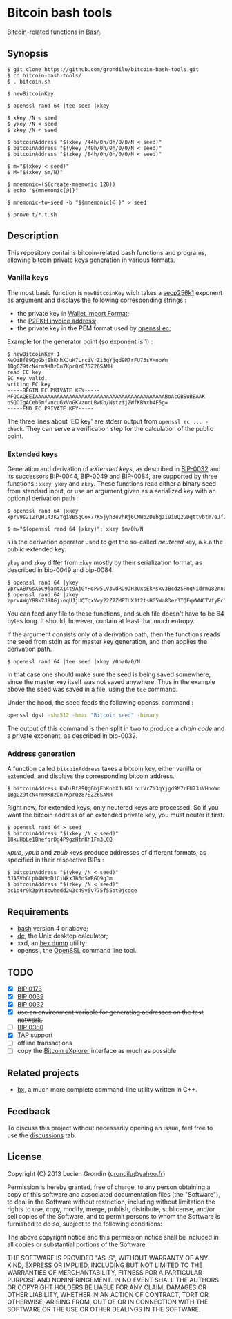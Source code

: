 # Bitcoin bash tools

[Bitcoin](http://bitcoin.org)-related functions in [Bash](https://www.gnu.org/software/bash/).

## Synopsis

    $ git clone https://github.com/grondilu/bitcoin-bash-tools.git
    $ cd bitcoin-bash-tools/
    $ . bitcoin.sh

    $ newBitcoinKey

    $ openssl rand 64 |tee seed |xkey

    $ xkey /N < seed
    $ ykey /N < seed
    $ zkey /N < seed
    
    $ bitcoinAddress "$(xkey /44h/0h/0h/0/0/N < seed)"
    $ bitcoinAddress "$(ykey /49h/0h/0h/0/0/N < seed)"
    $ bitcoinAddress "$(zkey /84h/0h/0h/0/0/N < seed)"
    
    $ m="$(xkey < seed)"
    $ M="$(xkey $m/N)"

    $ mnemonic=($(create-mnemonic 128))
    $ echo "${mnemonic[@]}"

    $ mnemonic-to-seed -b "${mnemonic[@]}" > seed

    $ prove t/*.t.sh

## Description

This repository contains bitcoin-related bash functions and programs, allowing
bitcoin private keys generation in various formats.

### Vanilla keys

The most basic function is `newBitcoinKey` wich takes a [secp256k1](https://en.bitcoin.it/wiki/Secp256k1)
exponent as argument and displays the following corresponding strings :
 - the private key in [Wallet Import Format](https://en.bitcoin.it/wiki/Wallet_import_format);
 - the [P2PKH invoice address](https://en.bitcoin.it/wiki/Invoice_address);
 - the private key in the PEM format used by [openssl ec](https://www.openssl.org/docs/man1.0.2/man1/ec.html);

Example for the generator point (so exponent is 1) :

    $ newBitcoinKey 1
    KwDiBf89QgGbjEhKnhXJuH7LrciVrZi3qYjgd9M7rFU73sVHnoWn
    1BgGZ9tcN4rm9KBzDn7KprQz87SZ26SAMH
    read EC key
    EC Key valid.
    writing EC key
    -----BEGIN EC PRIVATE KEY-----
    MFQCAQEEIAAAAAAAAAAAAAAAAAAAAAAAAAAAAAAAAAAAAAAAAAABoAcGBSuBBAAK
    oSQDIgACeb5mfvncu6xVoGKVzocLBwKb/NstzijZWfKBWxb4F5g=
    -----END EC PRIVATE KEY-----

The three lines about 'EC key' are stderr output from `openssl ec ... -check`.
They can serve a verification step for the calculation of the public point.

### Extended keys

Generation and derivation of *eXtended keys*, as described in
[BIP-0032](https://en.bitcoin.it/wiki/BIP_0032) and its successors BIP-0044,
BIP-0049 and BIP-0084, are supported by three functions : `xkey`, `ykey` and
`zkey`.  These functions read either a binary seed from standard input, or use
an argument given as a serialized key with an optional derivation path :

    $ openssl rand 64 |xkey
    xprv9s21ZrQH143K2Ygi8BSgCox77K5jyh3eVhRj6CMWp2D8bgzi9iBQ2GDgttvbtm7eJf2gox4Aty7LkoSwXHfUrkkHgVutoKx8VPhRsy9gkwv

    $ m="$(openssl rand 64 |xkey)"; xkey $m/0h/N

`N` is the derivation operator used to get the so-called *neutered* key, a.k.a the public extended key.

`ykey` and `zkey` differ from `xkey` mostly by their serialization format, as described in bip-0049 and bip-0084.

    $ openssl rand 64 |ykey
    yprvABrGsX5C9jantX14t9AjGYHoPw5LV3wdRD9JH3UxsEkMsxv3BcdzSFnqNidrmQ82nnLCmu3w6PWMZjPTmLKSAdBFBnXhqoE3VgBQLN6xJzg
    $ openssl rand 64 |zkey
    zprvAWgYBBk7JR8GjieqUJjUQTqxVwy22Z7ZMPTUXJf2tsHG5Wa83ez3TQFqWWNCTVfyEc3tk7PxY2KTytxCMvW4p7obDWvymgbk2AmoQq1qL8Q

You can feed any file to these functions, and such file doesn't have to be 64 bytes long.
It should, however, contain at least that much entropy.

If the argument consists only of a derivation path, then the functions reads the seed from stdin as for master key generation, and then applies the derivation path.

    $ openssl rand 64 |tee seed |xkey /0h/0/0/N

In that case one should make sure the seed is being saved somewhere, since the
master key itself was not saved anywhere.  Thus in the example above the seed
was saved in a file, using the `tee` command.

Under the hood, the seed feeds the following openssl command :

```bash
openssl dgst -sha512 -hmac "Bitcoin seed" -binary
```

The output of this command is then split in two to produce a *chain code* and a private exponent,
as described in bip-0032.

### Address generation

A function called `bitcoinAddress` takes a bitcoin key, either vanilla or
extended, and displays the corresponding bitcoin address. 

    $ bitcoinAddress KwDiBf89QgGbjEhKnhXJuH7LrciVrZi3qYjgd9M7rFU73sVHnoWn
    1BgGZ9tcN4rm9KBzDn7KprQz87SZ26SAMH

Right now, for extended keys, only neutered keys are processed.  So if you want
the bitcoin address of an extended private key, you must neuter it first.

    $ openssl rand 64 > seed
    $ bitcoinAddress "$(xkey /N < seed)"
    18kuHbLe1BhefqrDg4P9gzHtnKh1Fm3LCQ

*xpub*, *ypub* and *zpub* keys produce addresses of different formats, as
specified in their respective BIPs :

    $ bitcoinAddress "$(ykey /N < seed)"
    3JASVbGLpb4W9oD1CiNkxJB6dSWRGQ9gJm
    $ bitcoinAddress "$(zkey /N < seed)"
    bc1q4r9k3p9t8cwhedd2w3c49v5v775f55at9jcqqe


## Requirements

- [bash](https://www.gnu.org/software/bash/) version 4 or above;
- [dc](https://en.wikipedia.org/wiki/Dc_\(computer_program\)), the Unix desktop calculator;
- xxd, an [hex dump](https://en.wikipedia.org/wiki/Hex_dump) utility;
- openssl, the [OpenSSL](https://en.wikipedia.org/wiki/OpenSSL) command line tool.

## TODO

- [x] [BIP 0173](https://github.com/bitcoin/bips/blob/master/bip-0173.mediawiki)
- [x] [BIP 0039](https://en.bitcoin.it/wiki/BIP_0039)
- [x] [BIP 0032](https://en.bitcoin.it/wiki/BIP_0032)
- [x] ~~use an environment variable for generating addresses on the test network.~~
- [ ] [BIP 0350](https://github.com/bitcoin/bips/blob/master/bip-0350.mediawiki)
- [x] [TAP](http://testanything.org/) support
- [ ] offline transactions
- [ ] copy the [Bitcoin eXplorer](https://github.com/libbitcoin/libbitcoin-explorer.git) interface as much as possible

## Related projects

- [bx](https://github.com/libbitcoin/libbitcoin-explorer), a much more complete command-line utility written in C++.

## Feedback

To discuss this project without necessarily opening an issue, feel free to use the
[discussions](https://github.com/grondilu/bitcoin-bash-tools/discussions) tab.

## License

Copyright (C) 2013 Lucien Grondin (grondilu@yahoo.fr)

Permission is hereby granted, free of charge, to any person obtaining a copy of this software and associated documentation files (the "Software"), to deal in the Software without restriction, including without limitation the rights to use, copy, modify, merge, publish, distribute, sublicense, and/or sell copies of the Software, and to permit persons to whom the Software is furnished to do so, subject to the following conditions:

The above copyright notice and this permission notice shall be included in all copies or substantial portions of the Software.

THE SOFTWARE IS PROVIDED "AS IS", WITHOUT WARRANTY OF ANY KIND, EXPRESS OR IMPLIED, INCLUDING BUT NOT LIMITED TO THE WARRANTIES OF MERCHANTABILITY, FITNESS FOR A PARTICULAR PURPOSE AND NONINFRINGEMENT. IN NO EVENT SHALL THE AUTHORS OR COPYRIGHT HOLDERS BE LIABLE FOR ANY CLAIM, DAMAGES OR OTHER LIABILITY, WHETHER IN AN ACTION OF CONTRACT, TORT OR OTHERWISE, ARISING FROM, OUT OF OR IN CONNECTION WITH THE SOFTWARE OR THE USE OR OTHER DEALINGS IN THE SOFTWARE.


